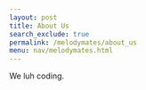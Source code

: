 ```yaml
---
layout: post 
title: About Us
search_exclude: true
permalink: /melodymates/about_us
menu: nav/melodymates.html
---
```


We luh coding.